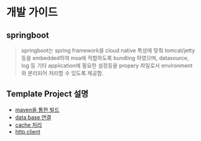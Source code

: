 # 개발 가이드

## springboot
> springboot는 spring framework을 cloud native 특성에 맞춰 tomcat/jetty 등을 embedded하여
> msa에 적합하도록 bundling 하였으며, datasource, log 등 기타 application에 필요한 설정등을
> propery 파일로서 environment와 분리되어 처리할 수 있도록 제공함.

## Template Project 설명

- [maven을 통한 빌드](maven.md)
- [data base 연결](jdbc.md)
- [cache 처리](cachemd)
- [http client](http.md)




